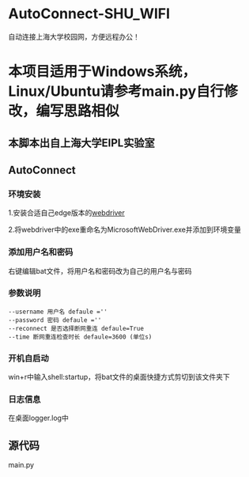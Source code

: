 # AutoConnect-SHU_WIFI
自动连接上海大学校园网，方便远程办公！

# 本项目适用于Windows系统，Linux/Ubuntu请参考main.py自行修改，编写思路相似

## 本脚本出自上海大学EIPL实验室

## AutoConnect
### 环境安装
1.安装合适自己edge版本的[webdriver](https://developer.microsoft.com/zh-cn/microsoft-edge/tools/webdriver/)

2.将webdriver中的exe重命名为MicrosoftWebDriver.exe并添加到环境变量

### 添加用户名和密码
右键编辑bat文件，将用户名和密码改为自己的用户名与密码

### 参数说明
```shell
--username 用户名 defaule =''
--password 密码 defaule =''
--reconnect 是否选择断网重连 defaule=True
--time 断网重连检查时长 defaule=3600 (单位s)
```

### 开机自启动
win+r中输入shell:startup，将bat文件的桌面快捷方式剪切到该文件夹下

### 日志信息
在桌面logger.log中

## 源代码
main.py

